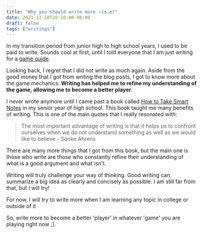 ```yaml
---
title: "Why you should write more ✍(◔◡◔)"
date: 2021-12-10T20:10:00-08:00
draft: false
tags: ["writings"]
---
```


In my transition period from junior high to high school years, I used to be paid to write. Sounds cool at first, until I told everyone that I am just writing for a [game guide](https://bewient.wordpress.com/).

Looking back, I regret that I did not write as much again. Aside from the good money that I got from writing the blog posts, I got to know more about the game mechanics. **Writing has helped me to refine my understanding of the game, allowing me to become a better player**.

I never wrote anymore until I came past a book called [How to Take Smart Notes](https://www.amazon.ca/How-Take-Smart-Notes-Nonfiction-ebook/dp/B06WVYW33Y) in my senior year of high school. This book taught me many benefits of writing. This is one of the main quotes that I really resonated with:

> The most important advantage of writing is that it helps us to confront ourselves when we do not understand something as well as we would like to believe - Sönke Ahrens

There are many more things that I got from this book, but the main one is those who write are those who constantly refine their understanding of what is a good argument and what isn't.

Writing will truly challenge your way of thinking. Good writing can summarize a big idea as clearly and concisely as possible. I am still far from that, but I will try!

For now, I will try to write more when I am learning any topic in college or outside of it

So, write more to become a better 'player' in whatever 'game' you are playing right now ;).
